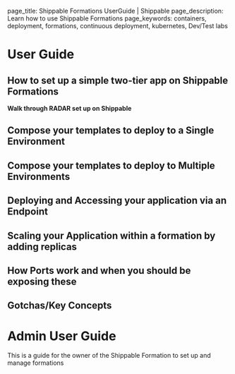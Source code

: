 page_title: Shippable Formations UserGuide | Shippable
page_description: Learn how to use Shippable Formations
page_keywords: containers, deployment, formations, continuous deployment, kubernetes, Dev/Test labs

# User Guide

## How to set up a simple two-tier app on Shippable Formations

 **Walk through RADAR set up on Shippable**

## Compose your templates to deploy to a Single Environment

## Compose your templates to deploy to Multiple Environments

## Deploying and Accessing your application via an Endpoint

## Scaling your Application within a formation by adding replicas

## How Ports work and when you should be exposing these

## Gotchas/Key Concepts


# Admin User Guide

This is a guide for the owner of the Shippable Formation to set up and manage formations
